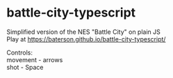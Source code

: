 # battle-city-typescript

Simplified version of the NES "Battle City" on plain JS  
Play at https://baterson.github.io/battle-city-typescript/

Controls:  
 movement - arrows  
 shot - Space

